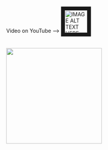 Video on YouTube --> <a href="https://youtu.be/gJo88YZkhzc" target="_blank">
 <img src="https://user-images.githubusercontent.com/36192933/50377674-d0e70800-0621-11e9-9848-b41b02b2e1ac.png" alt="IMAGE ALT TEXT HERE" width="60" border="10" />
</a>
</br>
</br>

<img src="https://user-images.githubusercontent.com/36192933/50398859-37cc0480-077b-11e9-9a29-daa1d8ac2b0a.png" width="256">


